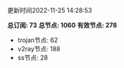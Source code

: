 更新时间2022-11-25 14:28:53

**总订阅: 73**
**总节点: 1060**
**有效节点: 278**
- trojan节点: 62
- v2ray节点: 188
- ss节点: 28
